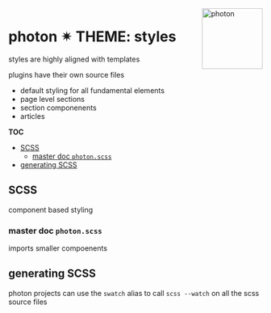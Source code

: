 <a href="https://photon-platform.net/">
    <img src="https://photon-platform.net/images/photon-logo-bg.png" alt="photon" title="photon" align="right" height="120" />
</a>







# photon ✴ THEME: styles

styles are highly aligned with templates

plugins have their own source files

- default styling for all fundamental elements
- page level sections
- section componenents
- articles

**TOC**
<!-- @import "[TOC]" {cmd="toc" depthFrom=2 depthTo=6 orderedList=false} -->
<!-- code_chunk_output -->

* [SCSS](#scss)
	* [master doc `photon.scss`](#master-doc-photonscss)
* [generating SCSS](#generating-scss)

<!-- /code_chunk_output -->

## SCSS

component based styling

### master doc `photon.scss`
imports smaller compoenents


## generating SCSS

photon projects can use the `swatch` alias to call `scss --watch` on all the scss source files
